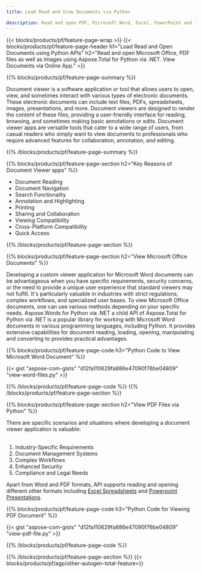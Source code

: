 ```yaml
---
title: Load Read and View Documents via Python 

description: Read and open PDF, Microsoft Word, Excel, PowerPoint and Image files via your Python application.
---
```


{{< blocks/products/pf/feature-page-wrap >}}
{{< blocks/products/pf/feature-page-header h1="Load Read and Open Documents using Python APIs" h2="Read and open Microsoft Office, PDF files as well as Images using Aspose.Total for Python via .NET. View Documents via Online App." >}}

{{% blocks/products/pf/feature-page-summary %}}

Document viewer is a software application or tool that allows users to open, view, and sometimes interact with various types of electronic documents. These electronic documents can include text files, PDFs, spreadsheets, images, presentations, and more. Document viewers are designed to render the content of these files, providing a user-friendly interface for reading, browsing, and sometimes making basic annotations or edits. Document viewer apps are versatile tools that cater to a wide range of users, from casual readers who simply want to view documents to professionals who require advanced features for collaboration, annotation, and editing.

{{% /blocks/products/pf/feature-page-summary  %}}

{{% blocks/products/pf/feature-page-section  h2="Key Reasons of Document Viewer apps" %}}

- Document Reading
- Document Navigation
- Search Functionality
- Annotation and Highlighting
- Printing
- Sharing and Collaboration
- Viewing Compatibility
- Cross-Platform Compatibility
- Quick Access

{{% /blocks/products/pf/feature-page-section %}}

{{% blocks/products/pf/feature-page-section  h2="View Microsoft Office Documents" %}}

Developing a custom viewer application for Microsoft Word documents can be advantageous when you have specific requirements, security concerns, or the need to provide a unique user experience that standard viewers may not fulfill. It's particularly valuable in industries with strict regulations, complex workflows, and specialized user bases. To view Microsoft Office documents, one can use various methods depending on your specific needs. Aspose.Words for Python via .NET a child API of Aspose.Total for Python via .NET is a popular library for working with Microsoft Word documents in various programming languages, including Python. It provides extensive capabilities for document reading, loading, opening, manipulating and converting to provides practical advantages.  <br />

{{% blocks/products/pf/feature-page-code h3="Python Code to View Microsoft Word Document" %}}

{{< gist "aspose-com-gists" "d12fa110629fa886e47090f76be04809" "view-word-files.py" >}}

{{% /blocks/products/pf/feature-page-code  %}}
{{% /blocks/products/pf/feature-page-section %}}

{{% blocks/products/pf/feature-page-section  h2="View PDF Files via Python" %}}

There are specific scenarios and situations where developing a document viewer application is valuable:<br /><br />

1. Industry-Specific Requirements
1. Document Management Systems
1. Complex Workflows
1. Enhanced Security
1. Compliance and Legal Needs

Apart from Word and PDF formats, API supports reading and opening different other formats including [Excel Spreadsheets](https://products.aspose.com/total/python-java/viewer/xlsx/) and [Powerpoint Presentations](https://products.aspose.com/total/python-net/viewer/pptx/).


{{% blocks/products/pf/feature-page-code h3="Python Code for Viewing PDF Document" %}}

{{< gist "aspose-com-gists" "d12fa110629fa886e47090f76be04809" "view-pdf-file.py" >}}

{{% /blocks/products/pf/feature-page-code  %}}

{{% /blocks/products/pf/feature-page-section %}}
{{< blocks/products/pf/agp/other-autogen-total-feature>}}